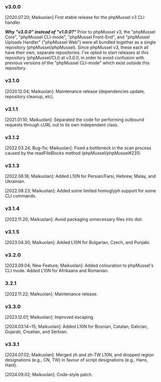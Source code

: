 ### v3.0.0

[2020.07.20; Maikuolan] First stable release for the phpMussel v3 CLI handler.

__*Why "v3.0.0" instead of "v1.0.0?"*__ Prior to phpMussel v3, the "phpMussel Core", "phpMussel CLI-mode", "phpMussel Front-End", and "phpMussel Uploads Handler" ("phpMussel Web") were all bundled together as a single repository (phpMussel/phpMussel). Since phpMussel v3, these each all have their own, separate repositories. I've opted to start releases at this repository (phpMussel/CLI) at *v3.0.0*, in order to avoid confusion with previous versions of the "phpMussel CLI-mode" which exist outside this repository.

### v3.1.0

[2020.12.04; Maikuolan]: Maintenance release (dependencies update, repository cleanup, etc).

### v3.1.1

[2021.01.10; Maikuolan]: Separated the code for performing outbound requests through cURL out to its own independent class.

### v3.1.2

[2022.03.24; Bug-fix; Maikuolan]: Fixed a bottleneck in the scan process caused by the readFileBlocks method (phpMussel/phpMussel#231).

### v3.1.3

[2022.08.18; Maikuolan]: Added L10N for Persian/Farsi, Hebrew, Malay, and Ukrainian.

[2022.08.23; Maikuolan]: Added some limited homoglyph support for some CLI commands.

### v3.1.4

[2022.11.20; Maikuolan]: Avoid packaging unnecessary files into dist.

### v3.1.5

[2023.04.30; Maikuolan]: Added L10N for Bulgarian, Czech, and Punjabi.

### v3.2.0

[2023.09.04; New Feature; Maikuolan]: Added colouration to phpMussel's CLI mode. Added L10N for Afrikaans and Romanian.

### 3.2.1

[2022.11.22; Maikuolan]: Maintenance release.

### v3.3.0

[2023.12.01; Maikuolan]: Improved escaping.

[2024.03.14~15; Maikuolan]: Added L10N for Bosnian, Catalan, Galician, Gujarati, Croatian, and Serbian.

### v3.3.1

[2024.07.02; Maikuolan]: Merged zh and zh-TW L10N, and dropped region designations (e.g., CN, TW) in favour of script designations (e.g., Hans, Hant).

[2024.09.02; Maikuolan]: Code-style patch.
